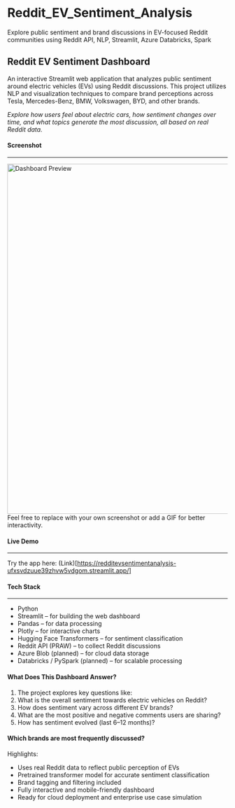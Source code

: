 # Reddit_EV_Sentiment_Analysis
Explore public sentiment and brand discussions in EV-focused Reddit communities using Reddit API, NLP, Streamlit, Azure Databricks, Spark 

## Reddit EV Sentiment Dashboard
An interactive Streamlit web application that analyzes public sentiment around electric vehicles (EVs) using Reddit discussions. This project utilizes NLP and visualization techniques to compare brand perceptions across Tesla, Mercedes-Benz, BMW, Volkswagen, BYD, and other brands.

 
*Explore how users feel about electric cars, how sentiment changes over time, and what topics generate the most discussion, all based on real Reddit data.*

#### Screenshot
---
<img src="assets/screenshots/dashboard_preview.png" alt="Dashboard Preview" width="800"/>
Feel free to replace with your own screenshot or add a GIF for better interactivity.

#### Live Demo
---
Try the app here: (Link)[https://redditevsentimentanalysis-ufxsvdzuue39zhvw5vdgom.streamlit.app/]


#### Tech Stack
---
- Python
- Streamlit – for building the web dashboard
- Pandas – for data processing
- Plotly – for interactive charts
- Hugging Face Transformers – for sentiment classification
- Reddit API (PRAW) – to collect Reddit discussions
- Azure Blob (planned) – for cloud data storage
- Databricks / PySpark (planned) – for scalable processing

#### What Does This Dashboard Answer?

1. The project explores key questions like:
2. What is the overall sentiment towards electric vehicles on Reddit?
3. How does sentiment vary across different EV brands?
4. What are the most positive and negative comments users are sharing?
5. How has sentiment evolved (last 6–12 months)?

#### Which brands are most frequently discussed?

Highlights:
- Uses real Reddit data to reflect public perception of EVs
- Pretrained transformer model for accurate sentiment classification
- Brand tagging and filtering included
- Fully interactive and mobile-friendly dashboard
- Ready for cloud deployment and enterprise use case simulation

